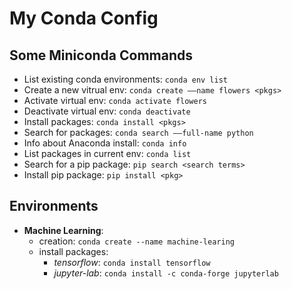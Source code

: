 # My Conda Config

## Some Miniconda Commands
- List existing conda environments: `conda env list`
- Create a new vitrual env: `conda create ––name flowers <pkgs>`
- Activate virtual env: `conda activate flowers`
- Deactivate virtual env: `conda deactivate`
- Install packages: `conda install <pkgs>`
- Search for packages: `conda search ––full-name python`
- Info about Anaconda install: `conda info`
- List packages in current env: `conda list`
- Search for a pip package: `pip search <search terms>`
- Install pip package: `pip install <pkg>`

## Environments
- **Machine Learning**:
	- creation: `conda create --name machine-learing`
	- install packages: 
		- *tensorflow*: `conda install tensorflow`
		- *jupyter-lab*: `conda install -c conda-forge jupyterlab`